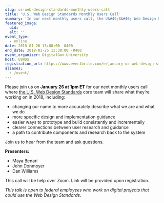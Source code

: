 ```yaml
---
slug: us-web-design-standards-monthly-users-call
title: 'U.S. Web Design Standards Monthly Users Call'
summary: 'In our next monthly users call, the U&#46;S&#46; Web Design Standards core team will share what they’re working on in 2018&#46;'
featured_image:
  uid:
  alt: ''
event_type:
  - online
date: 2018-01-26 13:00:00 -0400
end_date: 2018-01-26 13:30:00 -0400
event_organizer: DigitalGov University
host: USWDS
registration_url: https://www.eventbrite.com/e/january-us-web-design-standards-users-call-tickets-42250600684
aliases:
  - /event/
---
```


Please join us on **January 26 at 1pm ET** for our next monthly users call where [the U.S. Web Design Standards](https://standards.usa.gov/) core team will share what they’re working on in 2018, including:

- changing our name to more accurately describe what we are and what we do
- more specific design and implementation guidance
- easier ways to prototype and build consistently and incrementally
- clearer connections between user research and guidance
- a path to contribute components and research back to the system

Join us to hear from the team and ask questions.

**Presenters:**

- Maya Benari
- John Donmoyer
- Dan Williams

This call will be help over Zoom. Link will be provided upon registration.

_This talk is open to federal employees who work on digital projects that could use the Web Design Standards._
